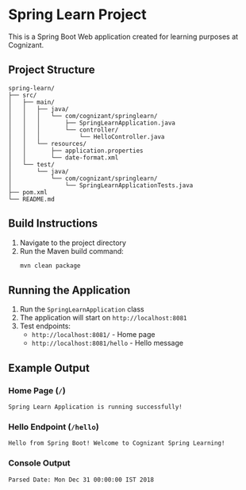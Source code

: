 # Spring Learn Project

This is a Spring Boot Web application created for learning purposes at Cognizant.

## Project Structure

```
spring-learn/
├── src/
│   ├── main/
│   │   ├── java/
│   │   │   └── com/cognizant/springlearn/
│   │   │       ├── SpringLearnApplication.java
│   │   │       └── controller/
│   │   │           └── HelloController.java
│   │   └── resources/
│   │       ├── application.properties
│   │       └── date-format.xml
│   └── test/
│       └── java/
│           └── com/cognizant/springlearn/
│               └── SpringLearnApplicationTests.java
├── pom.xml
└── README.md
```

## Build Instructions

1. Navigate to the project directory
2. Run the Maven build command:
   ```bash
   mvn clean package
   ```

## Running the Application

1. Run the `SpringLearnApplication` class
2. The application will start on `http://localhost:8081`
3. Test endpoints:
   - `http://localhost:8081/` - Home page
   - `http://localhost:8081/hello` - Hello message

## Example Output

### Home Page (`/`)
```
Spring Learn Application is running successfully!
```

### Hello Endpoint (`/hello`)
```
Hello from Spring Boot! Welcome to Cognizant Spring Learning!
```

### Console Output
```
Parsed Date: Mon Dec 31 00:00:00 IST 2018
``` 
